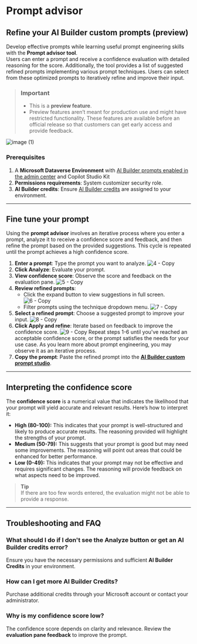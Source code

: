 # Prompt advisor

## Refine your AI Builder custom prompts (preview)

Develop effective prompts while learning useful prompt engineering skills with the **Prompt advisor tool**.  
Users can enter a prompt and receive a confidence evaluation with detailed reasoning for the score. Additionally, the tool provides a list of suggested refined prompts implementing various prompt techniques. Users can select from these optimized prompts to iteratively refine and improve their input.

> ### Important  
> - This is a **preview feature**.  
> - Preview features aren’t meant for production use and might have restricted functionality. These features are available before an official release so that customers can get early access and provide feedback.

![image (1)](https://github.com/user-attachments/assets/5c0efa74-f97f-402a-8e1c-cb8242a810e2)

### Prerequisites

1. A **Microsoft Dataverse Environment** with [AI Builder prompts enabled in the admin center](https://learn.microsoft.com/ai-builder/administer#enable-or-disable-ai-builder-preview-features) and Copilot Studio Kit
1. **Permissions requirements**: System customizer security role.
1. **AI Builder credits**: Ensure [AI Builder credits](https://learn.microsoft.com/ai-builder/credit-management) are assigned to your environment.

---

## Fine tune your prompt

Using the **prompt advisor** involves an iterative process where you enter a prompt, analyze it to receive a 
confidence score and feedback, and then refine the prompt based on the provided suggestions. This 
cycle is repeated until the prompt achieves a high confidence score. 

1. **Enter a prompt**: Type the prompt you want to analyze.
![4 - Copy](https://github.com/user-attachments/assets/d0fb1e2f-4923-41ca-8967-7d7108e1b2d6)
1. **Click Analyze**: Evaluate your prompt.  
1. **View confidence score**: Observe the score and feedback on the evaluation pane.
![5 - Copy](https://github.com/user-attachments/assets/ef14f920-d1ab-4f0f-a73c-90ba08202b19)
1. **Review refined prompts**:  
   - Click the expand button to view suggestions in full screen.
![6 - Copy](https://github.com/user-attachments/assets/edeb0fd6-8e9e-4b79-bc85-4e428fbb2fcc)
   - Filter prompts using the technique dropdown menu.
![7 - Copy](https://github.com/user-attachments/assets/909ea9a7-e41a-42f1-b7a1-bb697ef3a7da)
1. **Select a refined prompt**: Choose a suggested prompt to improve your input.
![8 - Copy](https://github.com/user-attachments/assets/6d219336-5686-4658-9eff-86a053f78fb4)
1. **Click Apply and refine**: Iterate based on feedback to improve the confidence score.
![9 - Copy](https://github.com/user-attachments/assets/05939dfe-0719-44b3-877c-327cfaa83bda)
Repeat steps 1-6 until you've reached an acceptable confidence score, or the prompt satisfies the 
needs for your use case. As you learn more about prompt engineering, you may observe it as an 
iterative process.
1. **Copy the prompt**: Paste the refined prompt into the [**AI Builder custom prompt studio**](https://learn.microsoft.com/ai-builder/create-a-custom-prompt).

---

## Interpreting the confidence score

The **confidence score** is a numerical value that indicates the likelihood that your prompt will yield 
accurate and relevant results. Here’s how to interpret it:

- **High (80-100):** This indicates that your prompt is well-structured and likely to produce accurate 
results. The reasoning provided will highlight the strengths of your prompt.  
- **Medium (50-79):** This suggests that your prompt is good but may need some improvements. The 
reasoning will point out areas that could be enhanced for better performance.  
- **Low (0-49):** This indicates that your prompt may not be effective and requires significant changes. 
The reasoning will provide feedback on what aspects need to be improved.

> **Tip**  
> If there are too few words entered, the evaluation might not be able to provide a response.

---

## Troubleshooting and FAQ

### What should I do if I don't see the Analyze button or get an AI Builder credits error?  

Ensure you have the necessary permissions and sufficient **AI Builder Credits** in your environment.

### How can I get more AI Builder Credits?  

Purchase additional credits through your Microsoft account or contact your administrator.

### Why is my confidence score low?  

The confidence score depends on clarity and relevance. Review the **evaluation pane feedback** to improve the prompt.
